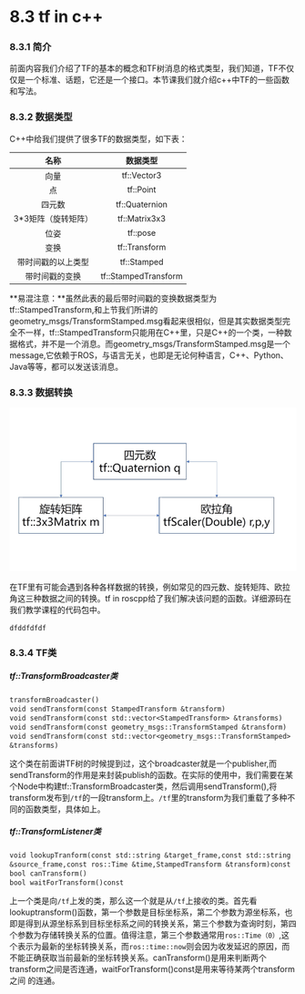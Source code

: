 # 8.3 tf in c++
### 8.3.1 简介
前面内容我们介绍了TF的基本的概念和TF树消息的格式类型，我们知道，TF不仅仅是一个标准、话题，它还是一个接口。本节课我们就介绍c++中TF的一些函数和写法。
### 8.3.2 数据类型
C++中给我们提供了很多TF的数据类型，如下表：

|   名称    | 数据类型 |
| :------:   | :------:           |
| 向量               |   tf::Vector3 |
| 点   |  tf::Point  |
| 四元数   |  tf::Quaternion |
| 3*3矩阵（旋转矩阵）    |  tf::Matrix3x3|
| 位姿               |   tf::pose |
| 变换   |  tf::Transform  |
| 带时间戳的以上类型   | tf::Stamped<T> |
| 带时间戳的变换    |  tf::StampedTransform|

**易混注意：**虽然此表的最后带时间戳的变换数据类型为tf::StampedTransform,和上节我们所讲的geometry_msgs/TransformStamped.msg看起来很相似，但是其实数据类型完全不一样，tf::StampedTransform只能用在C++里，只是C++的一个类，一种数据格式，并不是一个消息。而geometry_msgs/TransformStamped.msg是一个message,它依赖于ROS，与语言无关，也即是无论何种语言，C++、Python、Java等等，都可以发送该消息。
### 8.3.3 数据转换

![](/pics/tf_translate.png)


在TF里有可能会遇到各种各样数据的转换，例如常见的四元数、旋转矩阵、欧拉角这三种数据之间的转换。tf in roscpp给了我们解决该问题的函数。详细源码在我们教学课程的代码包中。


```
dfddfdfdf
```





### 8.3.4 TF类
##### tf::TransformBroadcaster类

    transformBroadcaster()
    void sendTransform(const StampedTransform &transform)
    void sendTransform(const std::vector<StampedTransform> &transforms)
    void sendTransform(const geometry_msgs::TransformStamped &transform)
    void sendTransform(const std::vector<geometry_msgs::TransformStamped> &transforms)
    
这个类在前面讲TF树的时候提到过，这个broadcaster就是一个publisher,而sendTransform的作用是来封装publish的函数。在实际的使用中，我们需要在某个Node中构建tf::TransformBroadcaster类，然后调用sendTransform(),将transform发布到`/tf`的一段transform上。`/tf`里的transform为我们重载了多种不同的函数类型，具体如上。

##### tf::TransformListener类

    void lookupTranform(const std::string &target_frame,const std::string &source_frame,const ros::Time &time,StampedTransform &transform)const
    bool canTransform()
    bool waitForTransform()const
    
上一个类是向`/tf`上发的类，那么这一个就是从`/tf`上接收的类。首先看lookuptransform()函数，第一个参数是目标坐标系，第二个参数为源坐标系，也即是得到从源坐标系到目标坐标系之间的转换关系，第三个参数为查询时刻，第四个参数为存储转换关系的位置。值得注意，第三个参数通常用`ros::Time（0）`,这个表示为最新的坐标转换关系，而`ros::time::now`则会因为收发延迟的原因，而不能正确获取当前最新的坐标转换关系。canTransform()是用来判断两个transform之间是否连通，waitForTransform()const是用来等待某两个transform之间
的连通。





